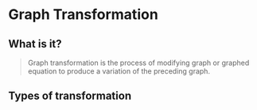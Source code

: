 # Graph Transformation
## What is it?
> Graph transformation is the process of modifying graph or graphed equation to produce a variation of the preceding graph.

## Types of transformation
